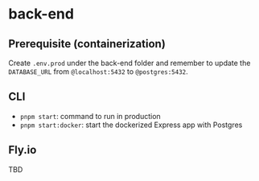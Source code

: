 # back-end

## Prerequisite (containerization)

Create `.env.prod` under the back-end folder and remember to update the `DATABASE_URL` from `@localhost:5432` to `@postgres:5432`.

## CLI

- `pnpm start`: command to run in production
- `pnpm start:docker`: start the dockerized Express app with Postgres

## Fly.io

TBD
